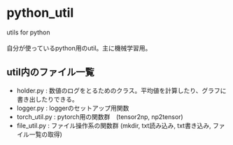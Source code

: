 # python_util
utils for python <br>
<br>
自分が使っているpython用のutil。主に機械学習用。

## util内のファイル一覧 
- holder.py : 数値のログをとるためのクラス。平均値を計算したり、グラフに書き出したりできる。
- logger.py : loggerのセットアップ用関数
- torch_util.py : pytorch用の関数群　(tensor2np, np2tensor)
- file_util.py : ファイル操作系の関数群 (mkdir, txt読み込み, txt書き込み, ファイル一覧の取得)
